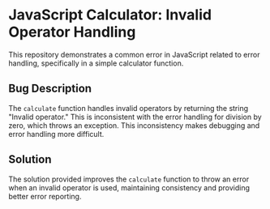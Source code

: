 # JavaScript Calculator: Invalid Operator Handling

This repository demonstrates a common error in JavaScript related to error handling, specifically in a simple calculator function.

## Bug Description
The `calculate` function handles invalid operators by returning the string "Invalid operator."  This is inconsistent with the error handling for division by zero, which throws an exception. This inconsistency makes debugging and error handling more difficult.

## Solution
The solution provided improves the `calculate` function to throw an error when an invalid operator is used, maintaining consistency and providing better error reporting.